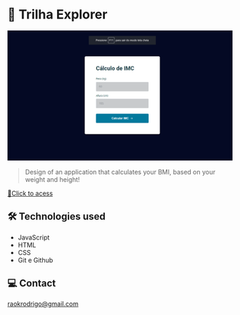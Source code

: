 # 🚀 Trilha Explorer

![preview](./github/preview.png)

> Design of an application that calculates your BMI, based on your weight and height!

[🔗Click to acess](https://rodkunz.github.io/BMI-calculator-IMC/)

## 🛠 Technologies used

- JavaScript
- HTML
- CSS
- Git e Github

## 💻 Contact

raokrodrigo@gmail.com